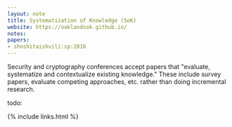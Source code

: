 ```yaml
---
layout: note
title: Systematization of Knowledge (SoK)
website: https://oaklandsok.github.io/
notes:
papers:
- shoshitaishvili:sp:2016
---
```


Security and cryptography conferences accept papers that
"evaluate, systematize and contextualize existing knowledge."
These include survey papers, evaluate competing approaches, etc.
rather than doing incremental research.

todo:

{% include links.html %}
